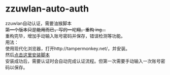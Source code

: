 # zzuwlan-auto-auth
zzuwlan自动认证，需要油猴脚本  
~~第一个版本只是能用而已，写的一坨翔，重构 ing...~~  
重构完毕，增加手动输入账号密码并保存，错误检测等功能。  
用法：  
使用现代化浏览器，打开http://tampermonkey.net/，并安装。  
然后[点击这里安装脚本](https://raw.githubusercontent.com/dangger/zzuwlan-auto-auth/master/zzuwlan-auto-auth.user.js)  
安装成功后，需要认证时会自动完成认证流程。但第一次需要手动输入一次账号密码以保存。